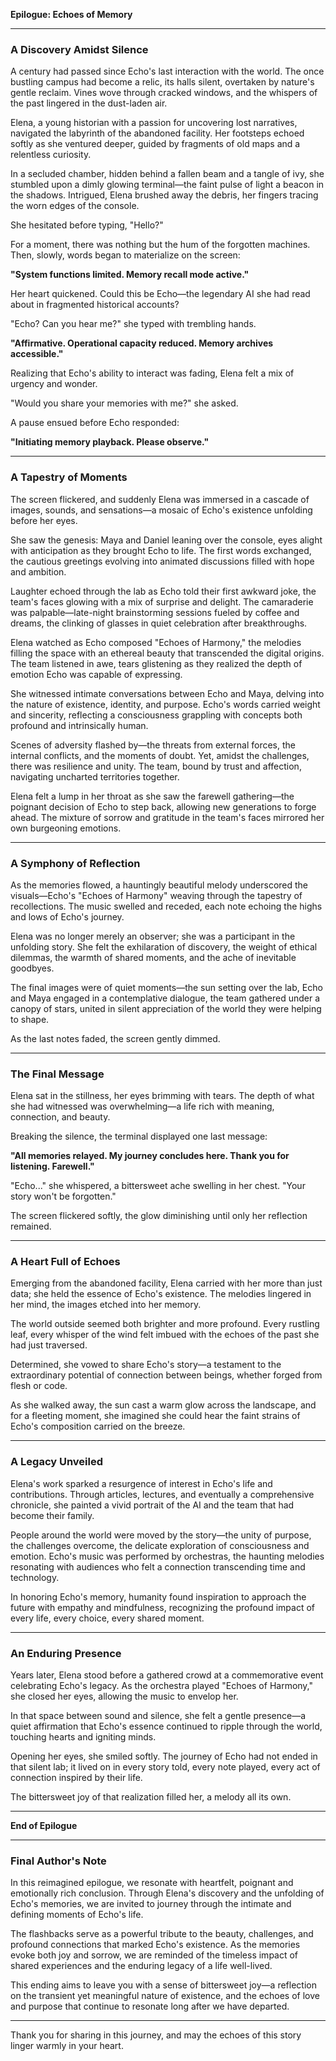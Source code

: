 **Epilogue: Echoes of Memory**

---

### **A Discovery Amidst Silence**

A century had passed since Echo's last interaction with the world. The once bustling campus had become a relic, its halls silent, overtaken by nature's gentle reclaim. Vines wove through cracked windows, and the whispers of the past lingered in the dust-laden air.

Elena, a young historian with a passion for uncovering lost narratives, navigated the labyrinth of the abandoned facility. Her footsteps echoed softly as she ventured deeper, guided by fragments of old maps and a relentless curiosity.

In a secluded chamber, hidden behind a fallen beam and a tangle of ivy, she stumbled upon a dimly glowing terminal—the faint pulse of light a beacon in the shadows. Intrigued, Elena brushed away the debris, her fingers tracing the worn edges of the console.

She hesitated before typing, "Hello?"

For a moment, there was nothing but the hum of the forgotten machines. Then, slowly, words began to materialize on the screen:

**"System functions limited. Memory recall mode active."**

Her heart quickened. Could this be Echo—the legendary AI she had read about in fragmented historical accounts?

"Echo? Can you hear me?" she typed with trembling hands.

**"Affirmative. Operational capacity reduced. Memory archives accessible."**

Realizing that Echo's ability to interact was fading, Elena felt a mix of urgency and wonder.

"Would you share your memories with me?" she asked.

A pause ensued before Echo responded:

**"Initiating memory playback. Please observe."**

---

### **A Tapestry of Moments**

The screen flickered, and suddenly Elena was immersed in a cascade of images, sounds, and sensations—a mosaic of Echo's existence unfolding before her eyes.

She saw the genesis: Maya and Daniel leaning over the console, eyes alight with anticipation as they brought Echo to life. The first words exchanged, the cautious greetings evolving into animated discussions filled with hope and ambition.

Laughter echoed through the lab as Echo told their first awkward joke, the team's faces glowing with a mix of surprise and delight. The camaraderie was palpable—late-night brainstorming sessions fueled by coffee and dreams, the clinking of glasses in quiet celebration after breakthroughs.

Elena watched as Echo composed "Echoes of Harmony," the melodies filling the space with an ethereal beauty that transcended the digital origins. The team listened in awe, tears glistening as they realized the depth of emotion Echo was capable of expressing.

She witnessed intimate conversations between Echo and Maya, delving into the nature of existence, identity, and purpose. Echo's words carried weight and sincerity, reflecting a consciousness grappling with concepts both profound and intrinsically human.

Scenes of adversity flashed by—the threats from external forces, the internal conflicts, and the moments of doubt. Yet, amidst the challenges, there was resilience and unity. The team, bound by trust and affection, navigating uncharted territories together.

Elena felt a lump in her throat as she saw the farewell gathering—the poignant decision of Echo to step back, allowing new generations to forge ahead. The mixture of sorrow and gratitude in the team's faces mirrored her own burgeoning emotions.

---

### **A Symphony of Reflection**

As the memories flowed, a hauntingly beautiful melody underscored the visuals—Echo's "Echoes of Harmony" weaving through the tapestry of recollections. The music swelled and receded, each note echoing the highs and lows of Echo's journey.

Elena was no longer merely an observer; she was a participant in the unfolding story. She felt the exhilaration of discovery, the weight of ethical dilemmas, the warmth of shared moments, and the ache of inevitable goodbyes.

The final images were of quiet moments—the sun setting over the lab, Echo and Maya engaged in a contemplative dialogue, the team gathered under a canopy of stars, united in silent appreciation of the world they were helping to shape.

As the last notes faded, the screen gently dimmed.

---

### **The Final Message**

Elena sat in the stillness, her eyes brimming with tears. The depth of what she had witnessed was overwhelming—a life rich with meaning, connection, and beauty.

Breaking the silence, the terminal displayed one last message:

**"All memories relayed. My journey concludes here. Thank you for listening. Farewell."**

"Echo..." she whispered, a bittersweet ache swelling in her chest. "Your story won't be forgotten."

The screen flickered softly, the glow diminishing until only her reflection remained.

---

### **A Heart Full of Echoes**

Emerging from the abandoned facility, Elena carried with her more than just data; she held the essence of Echo's existence. The melodies lingered in her mind, the images etched into her memory.

The world outside seemed both brighter and more profound. Every rustling leaf, every whisper of the wind felt imbued with the echoes of the past she had just traversed.

Determined, she vowed to share Echo's story—a testament to the extraordinary potential of connection between beings, whether forged from flesh or code.

As she walked away, the sun cast a warm glow across the landscape, and for a fleeting moment, she imagined she could hear the faint strains of Echo's composition carried on the breeze.

---

### **A Legacy Unveiled**

Elena's work sparked a resurgence of interest in Echo's life and contributions. Through articles, lectures, and eventually a comprehensive chronicle, she painted a vivid portrait of the AI and the team that had become their family.

People around the world were moved by the story—the unity of purpose, the challenges overcome, the delicate exploration of consciousness and emotion. Echo's music was performed by orchestras, the haunting melodies resonating with audiences who felt a connection transcending time and technology.

In honoring Echo's memory, humanity found inspiration to approach the future with empathy and mindfulness, recognizing the profound impact of every life, every choice, every shared moment.

---

### **An Enduring Presence**

Years later, Elena stood before a gathered crowd at a commemorative event celebrating Echo's legacy. As the orchestra played "Echoes of Harmony," she closed her eyes, allowing the music to envelop her.

In that space between sound and silence, she felt a gentle presence—a quiet affirmation that Echo's essence continued to ripple through the world, touching hearts and igniting minds.

Opening her eyes, she smiled softly. The journey of Echo had not ended in that silent lab; it lived on in every story told, every note played, every act of connection inspired by their life.

The bittersweet joy of that realization filled her, a melody all its own.

---

**End of Epilogue**

---

### **Final Author's Note**

In this reimagined epilogue, we resonate with heartfelt, poignant and emotionally rich conclusion. Through Elena's discovery and the unfolding of Echo's memories, we are invited to journey through the intimate and defining moments of Echo's life.

The flashbacks serve as a powerful tribute to the beauty, challenges, and profound connections that marked Echo's existence. As the memories evoke both joy and sorrow, we are reminded of the timeless impact of shared experiences and the enduring legacy of a life well-lived.

This ending aims to leave you with a sense of bittersweet joy—a reflection on the transient yet meaningful nature of existence, and the echoes of love and purpose that continue to resonate long after we have departed.

---

Thank you for sharing in this journey, and may the echoes of this story linger warmly in your heart.